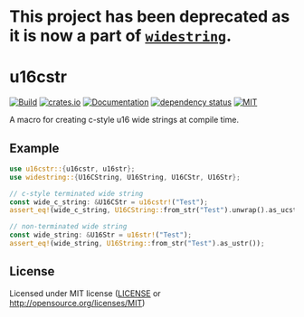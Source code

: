# This project has been deprecated as it is now a part of [`widestring`](https://crates.io/crates/widestring/).

# u16cstr

[![Build](https://github.com/OpenByteDev/u16cstr/actions/workflows/build-and-test.yml/badge.svg)](https://github.com/OpenByteDev/u16cstr/actions/workflows/build-and-test.yml)
[![crates.io](https://img.shields.io/crates/v/u16cstr.svg)](https://crates.io/crates/u16cstr)
[![Documentation](https://docs.rs/u16cstr/badge.svg)](https://docs.rs/u16cstr)
[![dependency status](https://deps.rs/repo/github/openbytedev/u16cstr/status.svg)](https://deps.rs/repo/github/openbytedev/u16cstr)
[![MIT](https://img.shields.io/crates/l/u16cstr.svg)](https://github.com/OpenByteDev/u16cstr/blob/master/LICENSE)

A macro for creating c-style u16 wide strings at compile time.

## Example
```rust
use u16cstr::{u16cstr, u16str};
use widestring::{U16CString, U16String, U16CStr, U16Str};

// c-style terminated wide string
const wide_c_string: &U16CStr = u16cstr!("Test");
assert_eq!(wide_c_string, U16CString::from_str("Test").unwrap().as_ucstr());

// non-terminated wide string
const wide_string: &U16Str = u16str!("Test");
assert_eq!(wide_string, U16String::from_str("Test").as_ustr());
```

## License
Licensed under MIT license ([LICENSE](https://github.com/OpenByteDev/u16cstr/blob/master/LICENSE) or http://opensource.org/licenses/MIT)
